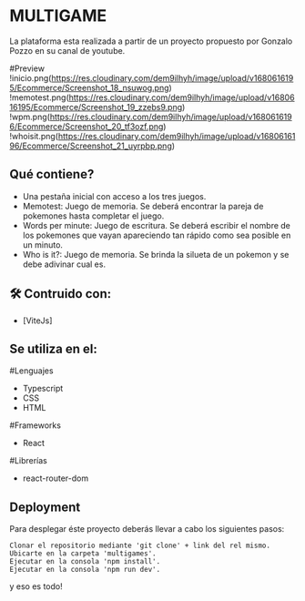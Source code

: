 # MULTIGAME
La plataforma esta realizada a partir de un proyecto propuesto por Gonzalo Pozzo en su canal de youtube.

#Preview
!inicio.png(https://res.cloudinary.com/dem9ilhyh/image/upload/v1680616195/Ecommerce/Screenshot_18_nsuwog.png)
!memotest.png(https://res.cloudinary.com/dem9ilhyh/image/upload/v1680616195/Ecommerce/Screenshot_19_zzebs9.png)
!wpm.png(https://res.cloudinary.com/dem9ilhyh/image/upload/v1680616196/Ecommerce/Screenshot_20_tf3ozf.png)
!whoisit.png(https://res.cloudinary.com/dem9ilhyh/image/upload/v1680616196/Ecommerce/Screenshot_21_uyrpbp.png)

## Qué contiene? 
* Una pestaña inicial con acceso a los tres juegos.
* Memotest: Juego de memoria. Se deberá encontrar la pareja de pokemones hasta completar el juego.
* Words per minute: Juego de escritura. Se deberá escribir el nombre de los pokemones que vayan apareciendo tan rápido como sea posible en un minuto.
* Who is it?: Juego de memoria. Se brinda la silueta de un pokemon y se debe adivinar cual es.


## 🛠 Contruido con:

* [ViteJs]
    
## Se utiliza en el:

#Lenguajes
* Typescript
* CSS
* HTML

#Frameworks
* React

#Librerías
* react-router-dom

## Deployment

Para desplegar éste proyecto deberás llevar a cabo los siguientes pasos:

    Clonar el repositorio mediante 'git clone' + link del rel mismo.
    Ubicarte en la carpeta 'multigames'.
    Ejecutar en la consola 'npm install'.
    Ejecutar en la consola 'npm run dev'.

y eso es todo!
